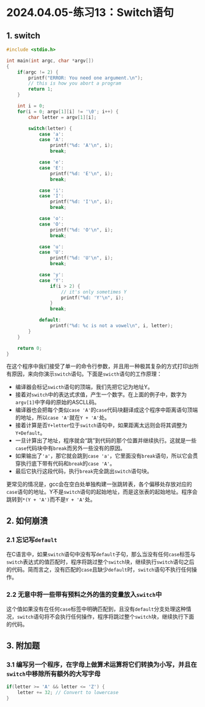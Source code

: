# 2024.04.05-练习13：Switch语句

## 1. s**witch**

```c
#include <stdio.h>

int main(int argc, char *argv[])
{
    if(argc != 2) {
        printf("ERROR: You need one argument.\n");
        // this is how you abort a program
        return 1;
    }

    int i = 0;
    for(i = 0; argv[1][i] != '\0'; i++) {
        char letter = argv[1][i];

        switch(letter) {
            case 'a':
            case 'A':
                printf("%d: 'A'\n", i);
                break;

            case 'e':
            case 'E':
                printf("%d: 'E'\n", i);
                break;

            case 'i':
            case 'I':
                printf("%d: 'I'\n", i);
                break;

            case 'o':
            case 'O':
                printf("%d: 'O'\n", i);
                break;

            case 'u':
            case 'U':
                printf("%d: 'U'\n", i);
                break;

            case 'y':
            case 'Y':
                if(i > 2) {
                    // it's only sometimes Y
                    printf("%d: 'Y'\n", i);
                }
                break;

            default:
                printf("%d: %c is not a vowel\n", i, letter);
        }
    }

    return 0;
}
```

在这个程序中我们接受了单一的命令行参数，并且用一种极其复杂的方式打印出所有原因，来向你演示`switch`语句。下面是`swicth`语句的工作原理：

- 编译器会标记`swicth`语句的顶端，我们先把它记为地址Y。
- 接着对`switch`中的表达式求值，产生一个数字。在上面的例子中，数字为`argv[1]`中字母的原始的ASCLL码。
- 编译器也会把每个类似`case 'A'`的`case`代码块翻译成这个程序中距离语句顶端的地址，所以`case 'A'`就在`Y + 'A'`处。
- 接着计算是否`Y+letter`位于`switch`语句中，如果距离太远则会将其调整为`Y+Default`。
- 一旦计算出了地址，程序就会“跳”到代码的那个位置并继续执行。这就是一些`case`代码块中有`break`而另外一些没有的原因。
- 如果输出了`'a'`，那它就会跳到`case 'a'`，它里面没有`break`语句，所以它会贯穿执行底下带有代码和`break`的`case 'A'`。
- 最后它执行这段代码，执行`break`完全跳出`switch`语句块。

更常见的情况是，gcc会在空白处单独构建一张跳转表，各个偏移处存放对应的`case`语句的地址。Y不是`switch`语句的起始地址，而是这张表的起始地址。程序会跳转到`*(Y + 'A')`而不是`Y + 'A'`处。

## 2. 如何崩溃

### 2.1 忘记写`default`

在C语言中，如果`switch`语句中没有写`default`子句，那么当没有任何`case`标签与`switch`表达式的值匹配时，程序将跳过整个`switch`块，继续执行`switch`语句之后的代码。简而言之，没有匹配的`case`且缺少`default`时，`switch`语句不执行任何操作。

### 2.2 无意中将一些带有预料之外的值的变量放入`switch`中

这个值如果没有在任何`case`标签中明确匹配到，且没有`default`分支处理这种情况，`switch`语句将不会执行任何操作，程序将跳过整个`switch`块，继续执行下面的代码。

## 3. 附加题

### 3.1 编写另一个程序，在字母上做算术运算将它们转换为小写，并且在`switch`中移除所有额外的大写字母

```c
if(letter >= 'A' && letter <= 'Z') {
    letter += 32; // Convert to lowercase
}
```